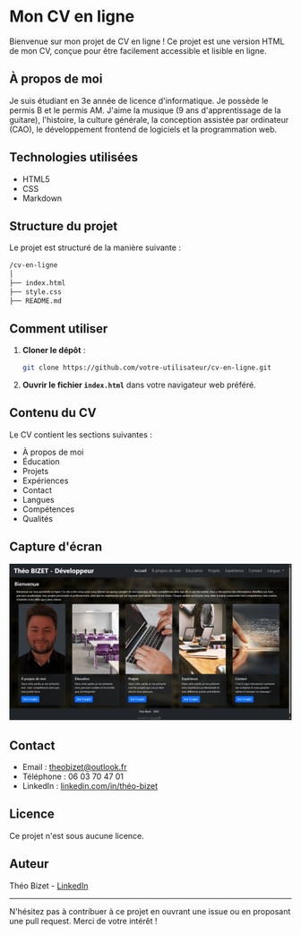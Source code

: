 # Mon CV en ligne

Bienvenue sur mon projet de CV en ligne ! Ce projet est une version HTML de mon CV, conçue pour être facilement accessible et lisible en ligne.

## À propos de moi

Je suis étudiant en 3e année de licence d'informatique. Je possède le permis B et le permis AM. J'aime la musique (9 ans d'apprentissage de la guitare), l'histoire, la culture générale, la conception assistée par ordinateur (CAO), le développement frontend de logiciels et la programmation web.

## Technologies utilisées

- HTML5
- CSS
- Markdown

## Structure du projet

Le projet est structuré de la manière suivante :

```
/cv-en-ligne
│
├── index.html
├── style.css
├── README.md
```

## Comment utiliser

1. **Cloner le dépôt** :
   ```bash
   git clone https://github.com/votre-utilisateur/cv-en-ligne.git
   ```

2. **Ouvrir le fichier `index.html`** dans votre navigateur web préféré.

## Contenu du CV

Le CV contient les sections suivantes :

- À propos de moi
- Éducation
- Projets
- Expériences
- Contact
- Langues
- Compétences
- Qualités

## Capture d'écran

![Capture d'écran du CV](/assets/capture.png)

## Contact

- Email : [theobizet@outlook.fr](mailto:theobizet@outlook.fr)
- Téléphone : 06 03 70 47 01
- LinkedIn : [linkedin.com/in/théo-bizet](https://www.linkedin.com/in/théo-bizet)

## Licence

Ce projet n'est sous  aucune licence.

## Auteur

Théo Bizet - [LinkedIn](https://www.linkedin.com/in/théo-bizet)

---

N'hésitez pas à contribuer à ce projet en ouvrant une issue ou en proposant une pull request. Merci de votre intérêt !